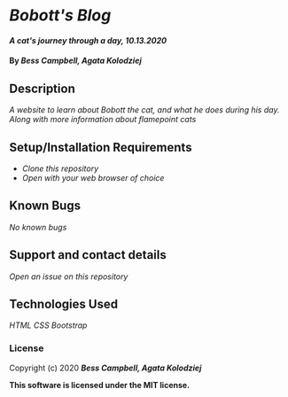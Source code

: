 # _Bobott's Blog_

#### _A cat's journey through a day, 10.13.2020_

#### By _**Bess Campbell, Agata Kolodziej**_

## Description

_A website to learn about Bobott the cat, and what he does during his day. Along with more information about flamepoint cats_

## Setup/Installation Requirements

* _Clone this repository_
* _Open with your web browser of choice_

## Known Bugs

_No known bugs_

## Support and contact details

_Open an issue on this repository_

## Technologies Used

_HTML_
_CSS_
_Bootstrap_

### License

Copyright (c) 2020 **_Bess Campbell, Agata Kolodziej_**

**This software is licensed under the MIT license.**
